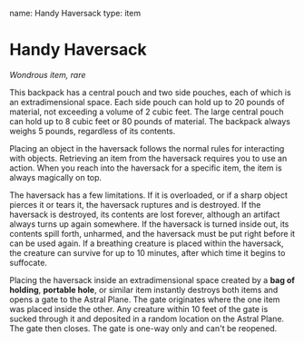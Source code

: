 name: Handy Haversack
type: item

# Handy Haversack 
_Wondrous item, rare_ 

This backpack has a central pouch and two side pouches, each of which is an extradimensional space. Each side pouch can hold up to 20 pounds of material, not exceeding a volume of 2 cubic feet. The large central pouch can hold up to 8 cubic feet or 80 pounds of material. The backpack always weighs 5 pounds, regardless of its contents.

Placing an object in the haversack follows the normal rules for interacting with objects. Retrieving an item from the haversack requires you to use an action. When you reach into the haversack for a specific item, the item is always magically on top.

The haversack has a few limitations. If it is overloaded, or if a sharp object pierces it or tears it, the haversack ruptures and is destroyed. If the haversack is destroyed, its contents are lost forever, although an artifact always turns up again somewhere. If the haversack is turned inside out, its contents spill forth, unharmed, and the haversack must be put right before it can be used again. If a breathing creature is placed within the haversack, the creature can survive for up to 10 minutes, after which time it begins to suffocate.

Placing the haversack inside an extradimensional space created by a **bag of holding**, **portable hole**, or similar item instantly destroys both items and opens a gate to the Astral Plane. The gate originates where the one item was placed inside the other. Any creature within 10 feet of the gate is sucked through it and deposited in a random location on the Astral Plane. The gate then closes. The gate is one-way only and can't be reopened.